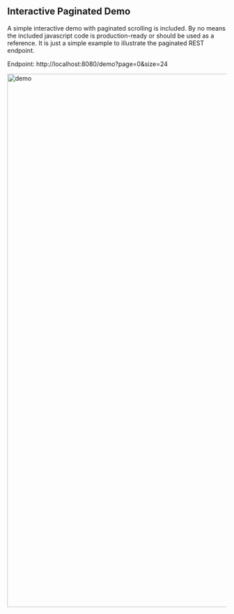 ## Interactive Paginated Demo

A simple interactive demo with paginated scrolling is included. By no means the included javascript code is production-ready
or should be used as a reference. It is just a simple example to illustrate the paginated REST endpoint.

Endpoint: http://localhost:8080/demo?page=0&size=24

<img src=".screenshots/demo.gif" width="1226" alt="demo">

